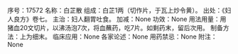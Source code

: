 序号：17572
名称：白芷散
组成：白芷1两（切作片，于瓦上炒令黄）。
出处：《妇人良方》卷七。
主治：妇人翻胃吐食。
加减：None
功效：None
用法用量：用猪血20文切片，以沸汤泡7次，将血蘸药，吃7片。如剩药末，留后次用。
制备方法：上为细末。
临床应用：None
各家论述：None
用药禁忌：None
附注：None
